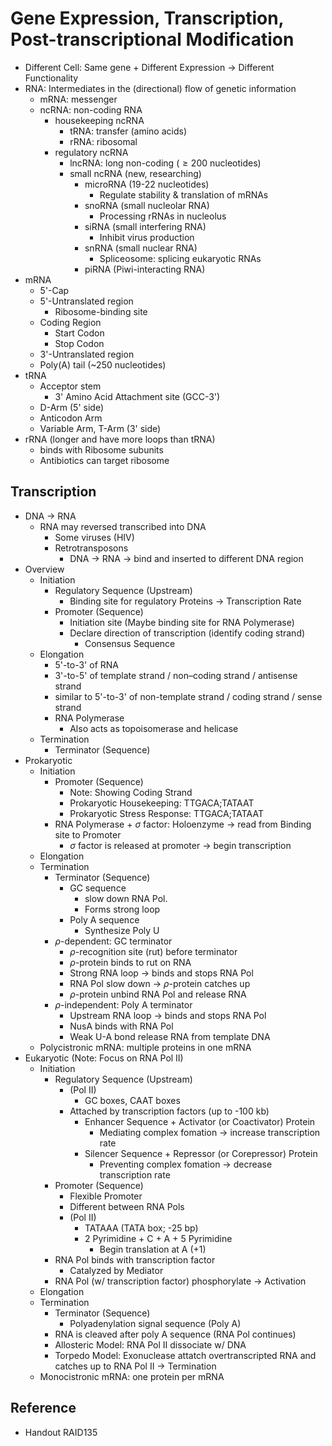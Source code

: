 # Gene Expression, Transcription, Post-transcriptional Modification

* Different Cell: Same gene + Different Expression → Different Functionality
* RNA: Intermediates in the (directional) flow of genetic information
  * mRNA: messenger
  * ncRNA: non-coding RNA
    * housekeeping ncRNA
      * tRNA: transfer (amino acids)
      * rRNA: ribosomal
    * regulatory ncRNA
      * lncRNA: long non-coding ($\ge 200$ nucleotides)
      * small ncRNA (new, researching)
        * microRNA (19-22 nucleotides)
          * Regulate stability & translation of mRNAs
        * snoRNA (small nucleolar RNA)
          * Processing rRNAs in nucleolus
        * siRNA (small interfering RNA)
          * Inhibit virus production
        * snRNA (small nuclear RNA)
          * Spliceosome: splicing eukaryotic RNAs
        * piRNA (Piwi-interacting RNA)
* mRNA
  * 5'-Cap
  * 5'-Untranslated region
    * Ribosome-binding site
  * Coding Region
    * Start Codon
    * Stop Codon
  * 3'-Untranslated region
  * Poly(A) tail (~250 nucleotides)
* tRNA
  * Acceptor stem
    * 3' Amino Acid Attachment site (GCC-3')
  * D-Arm (5' side)
  * Anticodon Arm
  * Variable Arm, T-Arm (3' side)
* rRNA (longer and have more loops than tRNA)
  * binds with Ribosome subunits
  * Antibiotics can target ribosome

## Transcription

* DNA → RNA
  * RNA may reversed transcribed into DNA
    * Some viruses (HIV)
    * Retrotransposons
      * DNA → RNA → bind and inserted to different DNA region
* Overview
  * Initiation
    * Regulatory Sequence (Upstream)
      * Binding site for regulatory Proteins → Transcription Rate
    * Promoter (Sequence)
      * Initiation site (Maybe binding site for RNA Polymerase)
      * Declare direction of transcription (identify coding strand)
        * Consensus Sequence
  * Elongation
    * 5'-to-3' of RNA
    * 3'-to-5' of template strand / non–coding strand / antisense strand
    * similar to 5'-to-3' of non-template strand / coding strand / sense strand
    * RNA Polymerase
      * Also acts as topoisomerase and helicase
  * Termination
    * Terminator (Sequence)
* Prokaryotic
  * Initiation
    * Promoter (Sequence)
      * Note: Showing Coding Strand
      * Prokaryotic Housekeeping: TTGACA;TATAAT
      * Prokaryotic Stress Response: TTGACA;TATAAT
    * RNA Polymerase + $\sigma$ factor: Holoenzyme → read from Binding site to Promoter
      * $\sigma$ factor is released at promoter → begin transcription
  * Elongation
  * Termination
    * Terminator (Sequence)
      * GC sequence
        * slow down RNA Pol.
        * Forms strong loop
      * Poly A sequence
        * Synthesize Poly U
    * $\rho$-dependent: GC terminator
      * $\rho$-recognition site (rut) before terminator
      * $\rho$-protein binds to rut on RNA
      * Strong RNA loop → binds and stops RNA Pol
      * RNA Pol slow down → $\rho$-protein catches up
      * $\rho$-protein unbind RNA Pol and release RNA
    * $\rho$-independent: Poly A terminator
      * Upstream RNA loop → binds and stops RNA Pol
      * NusA binds with RNA Pol
      * Weak U-A bond release RNA from template DNA
  * Polycistronic mRNA: multiple proteins in one mRNA
* Eukaryotic (Note: Focus on RNA Pol II)
  * Initiation
    * Regulatory Sequence (Upstream)
      * (Pol II)
        * GC boxes, CAAT boxes
      * Attached by transcription factors (up to -100 kb)
        * Enhancer Sequence + Activator (or Coactivator) Protein
          * Mediating complex fomation → increase transcription rate
        * Silencer Sequence + Repressor (or Corepressor) Protein
          * Preventing complex fomation → decrease transcription rate
    * Promoter (Sequence)
      * Flexible Promoter
      * Different between RNA Pols
      * (Pol II)
        * TATAAA (TATA box; -25 bp)
        * 2 Pyrimidine + C + A + 5 Pyrimidine
          * Begin translation at A (+1)
    * RNA Pol binds with transcription factor
      * Catalyzed by Mediator
    * RNA Pol (w/ transcription factor) phosphorylate → Activation
  * Elongation
  * Termination
    * Terminator (Sequence)
      * Polyadenylation signal sequence (Poly A)
    * RNA is cleaved after poly A sequence (RNA Pol continues)
    * Allosteric Model: RNA Pol II dissociate w/ DNA
    * Torpedo Model: Exonuclease attatch overtranscripted RNA and catches up to RNA Pol II → Termination
  * Monocistronic mRNA: one protein per mRNA

## Reference

* Handout RAID135
